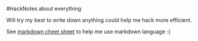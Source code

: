 #HackNotes about everything

Will try my best to write down anything could help me hack more efficient.

See [markdown cheet sheet](https://www.markdownguide.org/cheat-sheet/) to help me use markdown language :(
